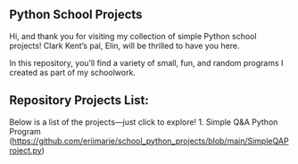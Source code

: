 ## Python School Projects

Hi, and thank you for visiting my collection of simple Python school projects!
Clark Kent’s pal, Elin, will be thrilled to have you here.

In this repository, you’ll find a variety of small, fun, and random programs I created as part of my schoolwork.

## Repository Projects List:

Below is a list of the projects—just click to explore!
	1.	Simple Q&A Python Program (https://github.com/eriimarie/school_python_projects/blob/main/SimpleQAProject.py)

